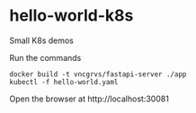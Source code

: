 # hello-world-k8s
Small K8s demos

Run the commands

```
docker build -t vncgrvs/fastapi-server ./app
kubectl -f hello-world.yaml
``````

Open the browser at http://localhost:30081